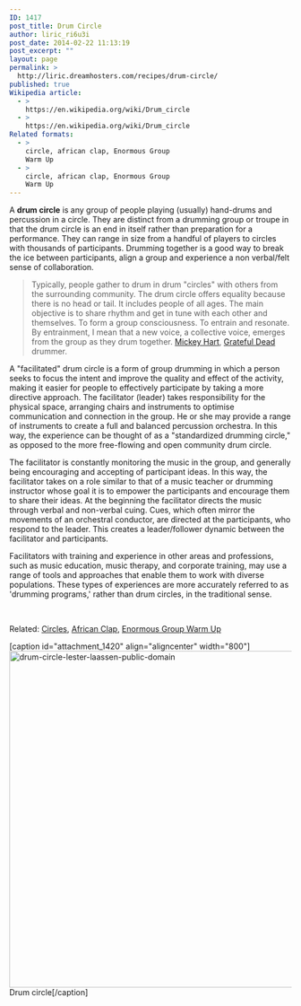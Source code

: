 ```yaml
---
ID: 1417
post_title: Drum Circle
author: liric_ri6u3i
post_date: 2014-02-22 11:13:19
post_excerpt: ""
layout: page
permalink: >
  http://liric.dreamhosters.com/recipes/drum-circle/
published: true
Wikipedia article:
  - >
    https://en.wikipedia.org/wiki/Drum_circle
  - >
    https://en.wikipedia.org/wiki/Drum_circle
Related formats:
  - >
    circle, african clap, Enormous Group
    Warm Up
  - >
    circle, african clap, Enormous Group
    Warm Up
---
```

A <b>drum circle</b> is any group of people playing (usually) hand-drums and percussion in a circle. They are distinct from a drumming group or troupe in that the drum circle is an end in itself rather than preparation for a performance. They can range in size from a handful of players to circles with thousands of participants. Drumming together is a good way to break the ice between participants, align a group and experience a non verbal/felt sense of collaboration.
<blockquote>Typically, people gather to drum in drum "circles" with others from the surrounding community. The drum circle offers equality because there is no head or tail. It includes people of all ages. The main objective is to share rhythm and get in tune with each other and themselves. To form a group consciousness. To entrain and resonate. By entrainment, I mean that a new voice, a collective voice, emerges from the group as they drum together. <a title="Mickey Hart" href="https://en.wikipedia.org/wiki/Mickey_Hart">Mickey Hart</a>, <a title="Grateful Dead" href="https://en.wikipedia.org/wiki/Grateful_Dead">Grateful Dead</a> drummer.</blockquote>
A "facilitated" drum circle is a form of group drumming in which a person seeks to focus the intent and improve the quality and effect of the activity, making it easier for people to effectively participate by taking a more directive approach. The facilitator (leader) takes responsibility for the physical space, arranging chairs and instruments to optimise communication and connection in the group. He or she may provide a range of instruments to create a full and balanced percussion orchestra. In this way, the experience can be thought of as a "standardized drumming circle," as opposed to the more free-flowing and open community drum circle.

The facilitator is constantly monitoring the music in the group, and generally being encouraging and accepting of participant ideas. In this way, the facilitator takes on a role similar to that of a music teacher or drumming instructor whose goal it is to empower the participants and encourage them to share their ideas. At the beginning the facilitator directs the music through verbal and non-verbal cuing. Cues, which often mirror the movements of an orchestral conductor, are directed at the participants, who respond to the leader. This creates a leader/follower dynamic between the facilitator and participants.

Facilitators with training and experience in other areas and professions, such as music education, music therapy, and corporate training, may use a range of tools and approaches that enable them to work with diverse populations. These types of experiences are more accurately referred to as 'drumming programs,' rather than drum circles, in the traditional sense.

&nbsp;

Related: <a title="Circle" href="http://www.co-creative-recipes.cc/recipes/circle/">Circles</a>, <a title="African Clap" href="http://www.co-creative-recipes.cc/recipes/african-clap/">African Clap</a>, <a title="Enormous Group Warm Up" href="http://www.co-creative-recipes.cc/recipes/enormous-group-warm-up/">Enormous Group Warm Up</a>

[caption id="attachment_1420" align="aligncenter" width="800"]<a href="http://www.co-creative-recipes.cc/wp-content/uploads/2014/02/drum-circle-lester-laassen-public-domain.jpg"><img class="size-full wp-image-1420" alt="drum-circle-lester-laassen-public-domain" src="http://www.co-creative-recipes.cc/wp-content/uploads/2014/02/drum-circle-lester-laassen-public-domain.jpg" width="800" height="600" /></a> Drum circle[/caption]